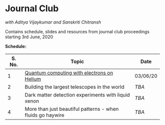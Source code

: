 # Journal Club
*with Aditya Vijaykumar and Sanskriti Chitransh*
<br>

Contains schedule, slides and resources from journal club proceedings starting 3rd June, 2020
<br>

**Schedule:**

|**S. No.**|**Topic**|**Date**|
|----------|---------|--------|
|1  | [Quantum computing with electrons on Helium](https://github.com/sanskritea/physkiss/tree/master/1)|03/06/20|
|2 | Building the largest telescopes in the world| *TBA* |
|3 | Dark matter detection experiments with liquid xenon| *TBA* |
|4 | More than just beautiful patterns - when fluids go haywire| *TBA* |
